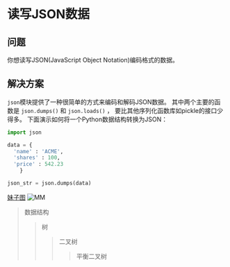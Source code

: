 # 读写JSON数据
## 问题
  你想读写JSON(JavaScript Object Notation)编码格式的数据。
## 解决方案
  `json`模块提供了一种很简单的方式来编码和解码JSON数据。 其中两个主要的函数是 `json.dumps()` 和 `json.loads()` ， 要比其他序列化函数库如pickle的接口少得多。 下面演示如何将一个Python数据结构转换为JSON：
  ```Python
  import json

  data = {
    'name' : 'ACME',
    'shares' : 100,
    'price' : 542.23
      }

  json_str = json.dumps(data)
  ```
  [妹子图](http://www.meizitu.com/)
  ![MM](http://mm.chinasareview.com/wp-content/uploads/2017a/08/02/08.jpg)
  >数据结构
  >>树
  >>>二叉树
  >>>>平衡二叉树
